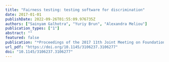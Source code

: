 ```yaml
---
title: "Fairness testing: testing software for discrimination"
date: 2017-01-01
publishDate: 2022-09-26T01:55:09.976735Z
authors: ["Sainyam Galhotra", "Yuriy Brun", "Alexandra Meliou"]
publication_types: ["1"]
abstract: ""
featured: false
publication: "*Proceedings of the 2017 11th Joint Meeting on Foundations of Software Engineering, ESEC/FSE 2017, Paderborn, Germany, September 4-8, 2017*"
url_pdf: "https://doi.org/10.1145/3106237.3106277"
doi: "10.1145/3106237.3106277"
---
```


